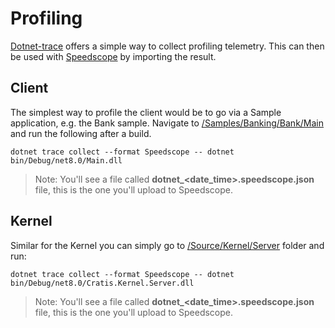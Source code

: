 # Profiling

[Dotnet-trace](https://docs.microsoft.com/en-us/dotnet/core/diagnostics/dotnet-trace) offers a simple way to collect profiling
telemetry. This can then be used with [Speedscope](https://www.speedscope.app) by importing the result.

## Client

The simplest way to profile the client would be to go via a Sample application, e.g. the Bank sample.
Navigate to [/Samples/Banking/Bank/Main](../../Samples/Banking/Bank/Main) and run the following after a build.

```shell
dotnet trace collect --format Speedscope -- dotnet bin/Debug/net8.0/Main.dll
```

> Note: You'll see a file called **dotnet_<date_time>.speedscope.json** file, this is the one you'll upload to Speedscope.

## Kernel

Similar for the Kernel you can simply go to [/Source/Kernel/Server](../../Source/Kernel/Server) folder and run:

```shell
dotnet trace collect --format Speedscope -- dotnet bin/Debug/net8.0/Cratis.Kernel.Server.dll
```

> Note: You'll see a file called **dotnet_<date_time>.speedscope.json** file, this is the one you'll upload to Speedscope.
